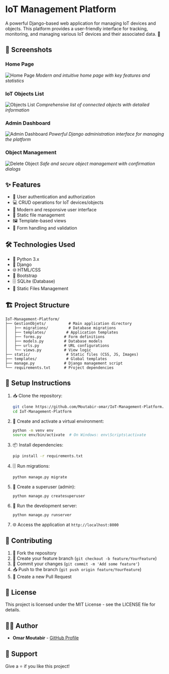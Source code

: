 # IoT Management Platform

A powerful Django-based web application for managing IoT devices and objects. This platform provides a user-friendly interface for tracking, monitoring, and managing various IoT devices and their associated data. 🚀

## 📸 Screenshots

### Home Page
![Home Page](https://github.com/user-attachments/assets/42dcb574-c427-43db-b4b6-030565e70cc2)
*Modern and intuitive home page with key features and statistics*

### IoT Objects List
![Objects List](https://github.com/user-attachments/assets/57e7c4de-702d-4b1b-9b2d-c8066054dd76)
*Comprehensive list of connected objects with detailed information*

### Admin Dashboard
![Admin Dashboard](https://github.com/user-attachments/assets/4c051d7c-e14d-44d4-9e0a-609634279ec4)
*Powerful Django administration interface for managing the platform*

### Object Management
![Delete Object](https://github.com/user-attachments/assets/ba762f91-020b-47ee-af09-cfa530fd8075)
*Safe and secure object management with confirmation dialogs*

## ✨ Features

- 🔐 User authentication and authorization
- 💻 CRUD operations for IoT devices/objects
- 🎨 Modern and responsive user interface
- 📁 Static file management
- 🖼️ Template-based views
- 📝 Form handling and validation

## 🛠️ Technologies Used

- 🐍 Python 3.x
- 🎯 Django
- 🌐 HTML/CSS
- 🎨 Bootstrap
- 🗄️ SQLite (Database)
- 📂 Static Files Management

## 🏗️ Project Structure

```
IoT-Management-Platform/
├── GestionObjets/          # Main application directory
│   ├── migrations/         # Database migrations
│   ├── templates/         # Application templates
│   ├── forms.py          # Form definitions
│   ├── models.py         # Database models
│   ├── urls.py           # URL configurations
│   └── views.py          # View logic
├── static/                # Static files (CSS, JS, Images)
├── templates/             # Global templates
├── manage.py             # Django management script
└── requirements.txt      # Project dependencies
```

## 🚀 Setup Instructions

1. 📥 Clone the repository:
   ```bash
   git clone https://github.com/Moutabir-omar/IoT-Management-Platform.git
   cd IoT-Management-Platform
   ```

2. 🔧 Create and activate a virtual environment:
   ```bash
   python -m venv env
   source env/bin/activate  # On Windows: env\Scripts\activate
   ```

3. 📦 Install dependencies:
   ```bash
   pip install -r requirements.txt
   ```

4. 🗄️ Run migrations:
   ```bash
   python manage.py migrate
   ```

5. 👑 Create a superuser (admin):
   ```bash
   python manage.py createsuperuser
   ```

6. 🚀 Run the development server:
   ```bash
   python manage.py runserver
   ```

7. 🌐 Access the application at `http://localhost:8000`

## 🤝 Contributing

1. 🔱 Fork the repository
2. 🌿 Create your feature branch (`git checkout -b feature/YourFeature`)
3. 💾 Commit your changes (`git commit -m 'Add some feature'`)
4. 📤 Push to the branch (`git push origin feature/YourFeature`)
5. 🎯 Create a new Pull Request

## 📄 License

This project is licensed under the MIT License - see the LICENSE file for details.

## 👨‍💻 Author

- **Omar Moutabir** - [GitHub Profile](https://github.com/Moutabir-omar)

## 🌟 Support

Give a ⭐️ if you like this project! 
